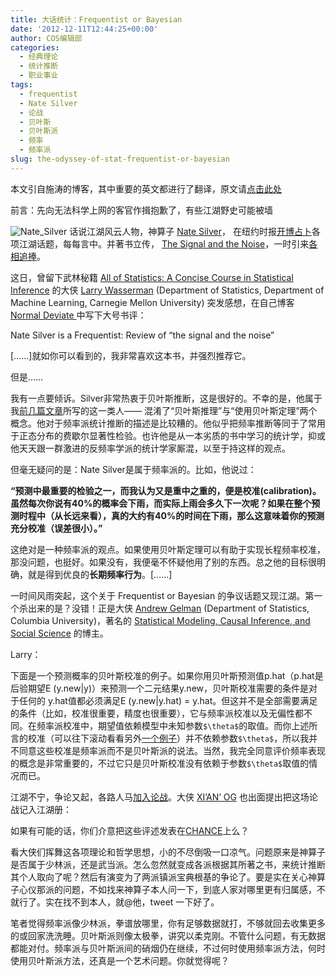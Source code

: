```yaml
---
title: 大话统计：Frequentist or Bayesian
date: '2012-12-11T12:44:25+00:00'
author: COS编辑部
categories:
  - 经典理论
  - 统计推断
  - 职业事业
tags:
  - frequentist
  - Nate Silver
  - 论战
  - 贝叶斯
  - 贝叶斯派
  - 频率
  - 频率派
slug: the-odyssey-of-stat-frequentist-or-bayesian
---
```


本文引自施涛的博客，其中重要的英文都进行了翻译，原文请[点击此处](http://blog.cos.name/taoshi/2012/12/07/frequentist-or-bayesian/)

前言：先向无法科学上网的客官作揖抱歉了，有些江湖野史可能被墙

![Nate_Silver](https://uploads.cosx.org/wp-content/uploads/2012/12/Nate_Silver.png) 话说江湖风云人物，神算子 [Nate Silver](http://en.wikipedia.org/wiki/Nate_Silver)， 在纽约时报[开博占卜](http://fivethirtyeight.blogs.nytimes.com/)各项江湖话题，每每言中。并著书立传， [The Signal and the Noise](http://www.us.penguingroup.com/static/pages/features/the_signal_and_the_noise.html)，一时引来[各相追捧](/2012/11/the-rise-of-data-scientists/)。

这日，曾留下武林秘籍 [All of Statistics: A Concise Course in Statistical Inference](http://www.amazon.com/All-Statistics-Statistical-Inference-Springer/dp/0387402721/) 的大侠 [Larry Wasserman](http://www.stat.cmu.edu/~larry/) (Department of Statistics, Department of Machine Learning, Carnegie Mellon University) 突发感想，在自己博客 [Normal Deviate ](http://normaldeviate.wordpress.com/)中写下大号书评：
  
Nate Silver is a Frequentist: Review of “the signal and the noise”

[……]就如你可以看到的，我非常喜欢这本书，并强烈推荐它。
  
但是……
  
我有一点要倾诉。Silver非常热衷于贝叶斯推断，这是很好的。不幸的是，他属于我[前几篇文章](http://normaldeviate.wordpress.com/2012/11/17/what-is-bayesianfrequentist-inference/)所写的这一类人—— 混淆了“贝叶斯推理”与“使用贝叶斯定理”两个概念。他对于频率派统计推断的描述是比较糟的。他似乎把频率推断等同于了常用于正态分布的费歇尔显著性检验。也许他是从一本劣质的书中学习的统计学，抑或他天天跟一群激进的反频率学派的统计学家厮混，以至于持这样的观点。<!--more-->

但毫无疑问的是：Nate Silver是属于频率派的。比如，他说过：

**“预测中最重要的检验之一，而我认为又是重中之重的，便是校准(calibration)。虽然每次你说有40%的概率会下雨，而实际上雨会多久下一次呢？如果在整个预测时程中（从长远来看），真的大约有40%的时间在下雨，那么这意味着你的预测充分校准（误差很小）。”**

这绝对是一种频率派的观点。如果使用贝叶斯定理可以有助于实现长程频率校准，那没问题，也挺好。如果没有，我便毫不怀疑他用了别的东西。总之他的目标很明确，就是得到优良的**长期频率行为**。[……]

一时间风雨突起，这个关于 Frequentist or Bayesian 的争议话题又现江湖。第一个杀出来的是？没错！正是大侠 [Andrew Gelman](http://andrewgelman.com/) (Department of Statistics, Columbia University)，著名的 [Statistical Modeling, Causal Inference, and Social Science](http://andrewgelman.com/) 的博主。

Larry：
  
下面是一个预测概率的贝叶斯校准的例子。如果你用贝叶斯预测值p.hat（p.hat是后验期望E (y.new|y)）来预测一个二元结果y.new，贝叶斯校准需要的条件是对于任何的 y.hat值都必须满足E (y.new|y.hat) = y.hat。但这并不是全部需要满足的条件（比如，校准很重要，精度也很重要），它与频率派校准以及无偏性都不同。在频率派校准中，期望值依赖模型中未知参数`$\theta$`的取值。而你上述所言的校准（可以往下滚动看看另外[一个例子](http://andrewgelman.com/2010/11/some_thoughts_o_8/)）并不依赖参数`$\theta$`，所以我并不同意这些校准是频率派而不是贝叶斯派的说法。当然，我完全同意评价频率表现的概念是非常重要的，不过它只是贝叶斯校准没有依赖于参数`$\theta$`取值的情况而已。

江湖不宁，争论又起，各路人马[加入论战](http://normaldeviate.wordpress.com/2012/12/04/nate-silver-is-a-frequentist-review-of-the-signal-and-the-noise/#comments)。大侠 [XI’AN’ OG](http://xianblog.wordpress.com/) 也出面提出把这场论战记入江湖册：

如果有可能的话，你们介意把这些评述发表在[CHANCE](http://chance.amstat.org/)上么？

看大侠们挥舞这各项理论和哲学思想，小的不尽倒吸一口凉气。问题原来是神算子是否属于少林派，还是武当派。怎么忽然就变成各派根据其所著之书，来统计推断其个人取向了呢？然后有演变为了两派镇派宝典根基的争论了。要是实在关心神算子心仪那派的问题，不如找来神算子本人问一下，到底人家对哪里更有归属感，不就行了。实在找不到本人，就@他，tweet 一下好了。

笔者觉得频率派像少林派，拳谱放哪里，你有足够数据就打，不够就回去收集更多的或回家洗洗睡。贝叶斯派则像太极拳，讲究以柔克刚。不管什么问题，有无数据都能对付。频率派与贝叶斯派间的硝烟仍在继续，不过何时使用频率派方法，何时使用贝叶斯派方法，还真是一个艺术问题。你就觉得呢？
